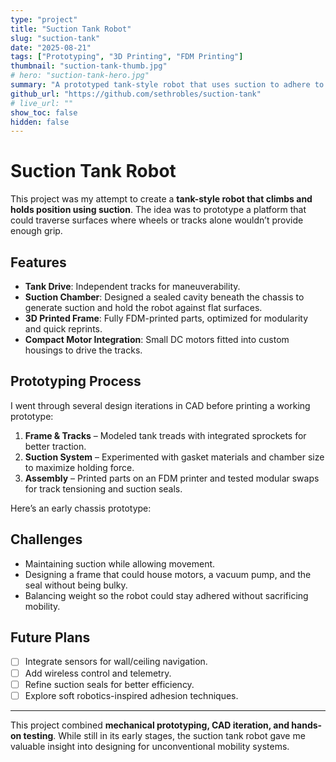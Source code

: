 ```yaml
---
type: "project"
title: "Suction Tank Robot"
slug: "suction-tank"
date: "2025-08-21"
tags: ["Prototyping", "3D Printing", "FDM Printing"]
thumbnail: "suction-tank-thumb.jpg"
# hero: "suction-tank-hero.jpg"
summary: "A prototyped tank-style robot that uses suction to adhere to surfaces, designed with 3D printed parts and modular components."
github_url: "https://github.com/sethrobles/suction-tank"
# live_url: ""
show_toc: false
hidden: false
---
```


# Suction Tank Robot

This project was my attempt to create a **tank-style robot that climbs and holds position using suction**. The idea was to prototype a platform that could traverse surfaces where wheels or tracks alone wouldn’t provide enough grip.

## Features

- **Tank Drive**: Independent tracks for maneuverability.
- **Suction Chamber**: Designed a sealed cavity beneath the chassis to generate suction and hold the robot against flat surfaces.
- **3D Printed Frame**: Fully FDM-printed parts, optimized for modularity and quick reprints.
- **Compact Motor Integration**: Small DC motors fitted into custom housings to drive the tracks.

## Prototyping Process

I went through several design iterations in CAD before printing a working prototype:

1. **Frame & Tracks** – Modeled tank treads with integrated sprockets for better traction.
2. **Suction System** – Experimented with gasket materials and chamber size to maximize holding force.
3. **Assembly** – Printed parts on an FDM printer and tested modular swaps for track tensioning and suction seals.

Here’s an early chassis prototype:

<!-- ![Chassis Prototype](media/suction-tank/images/chassis-prototype.png) -->

## Challenges

- Maintaining suction while allowing movement.
- Designing a frame that could house motors, a vacuum pump, and the seal without being bulky.
- Balancing weight so the robot could stay adhered without sacrificing mobility.

## Future Plans

- [ ] Integrate sensors for wall/ceiling navigation.
- [ ] Add wireless control and telemetry.
- [ ] Refine suction seals for better efficiency.
- [ ] Explore soft robotics-inspired adhesion techniques.

---

This project combined **mechanical prototyping, CAD iteration, and hands-on testing**. While still in its early stages, the suction tank robot gave me valuable insight into designing for unconventional mobility systems.
